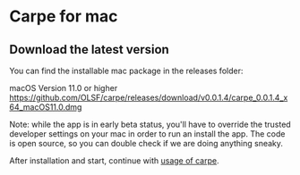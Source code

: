 # Carpe for mac

## Download the latest version

You can find the installable mac package in the releases folder:

macOS Version 11.0 or higher
https://github.com/OLSF/carpe/releases/download/v0.0.1.4/carpe_0.0.1.4_x64_macOS11.0.dmg

Note: while the app is in early beta status, you'll have to override the trusted developer settings on your mac in order to run an install the app. The code is open source, so you can double check if we are doing anything sneaky.

After installation and start, continue with [usage of carpe](usage.md).
